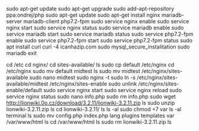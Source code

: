 sudo apt-get update
sudo apt-get upgrade
sudo add-apt-repository ppa:ondrej/php
sudo apt-get update
sudo apt-get install nginx mariadb-server mariadb-client php7.2-fpm
sudo service nginx enable 
sudo service nginx start
sudo service nginx status
sudo service mariadb enable 
sudo service mariadb start
sudo service mariadb status
sudo service php7.2-fpm enable
sudo service php7.2-fpm start
sudo service php7.2-fpm status
sudo apt install curl
curl -4 icanhazip.com
sudo mysql_secure_instalitation
sudo mariadb
exit

cd /etc 
cd nginx/
cd sites-available/
ls
sudo cp default /etc/nginx
cd /etc/nginx
sudo mv default midtest
ls
sudo mv midtest /etc/nginx/sites-available
sudo nano midtest 
sudo  nginx -t
sudo ln -s /etc/nginx/sites-available/midtest /etc/nginx/sites-enable
sudo unlink /etc/nginx/sites-enable/default
sudo service nginx start
sudo service nginx reload
sudo service nginx status
sudo nano info.php
sudo rm info.php
sudo wget http://lionwiki.0o.cz/download/3.2.11/lionwiki-3.2.11.zip
ls
sudo unzip lionwiki-3.2.11.zip
ls
cd lionwiki-3.2.11/
ls
ls -al
sudo chmod +7 var
ls -al
terminal ls
sudo mv config.php index.php lang plugins templates var /var/www/html
ls
cd /var/www/html
ls
sudo rm lionwiki-3.2.11.zip
ls




